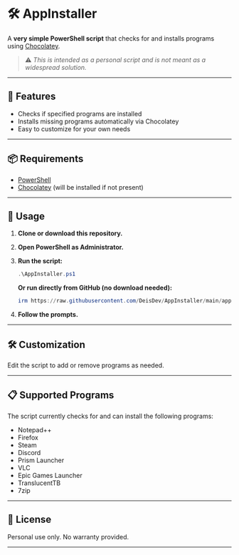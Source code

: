 # 🛠️ AppInstaller

A **very simple PowerShell script** that checks for and installs programs using [Chocolatey](https://chocolatey.org/).

> ⚠️ _This is intended as a personal script and is not meant as a widespread solution._

---

## 🚀 Features

- Checks if specified programs are installed
- Installs missing programs automatically via Chocolatey
- Easy to customize for your own needs

---

## 📦 Requirements

- [PowerShell](https://docs.microsoft.com/en-us/powershell/)
- [Chocolatey](https://chocolatey.org/install) (will be installed if not present)

---

## 📝 Usage

1. **Clone or download this repository.**
2. **Open PowerShell as Administrator.**
3. **Run the script:**

   ```powershell
   .\AppInstaller.ps1
   ```

   **Or run directly from GitHub (no download needed):**

   ```powershell
   irm https://raw.githubusercontent.com/DeisDev/AppInstaller/main/appinstaller.ps1 | iex
   ```

4. **Follow the prompts.**

---

## 🛠️ Customization

Edit the script to add or remove programs as needed.

---

## 📋 Supported Programs

The script currently checks for and can install the following programs:

- Notepad++
- Firefox
- Steam
- Discord
- Prism Launcher
- VLC
- Epic Games Launcher
- TranslucentTB
- 7zip

---

## 📄 License

Personal use only. No warranty provided.

---
